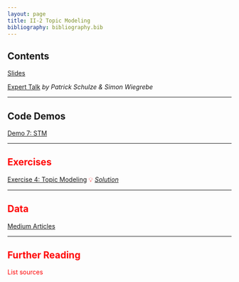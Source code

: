 ```yaml
---
layout: page
title: II-2 Topic Modeling
bibliography: bibliography.bib
---
```


## Contents

[Slides](slides/slides_II_2.pdf)

[Expert Talk](slides/slides_stm.pdf) *by Patrick Schulze & Simon Wiegrebe*

***

## Code Demos

<span style="color: red;">

[Demo 7: STM](demos/topic_modeling_stm.html)

***

## Exercises

[Exercise 4: Topic Modeling](exercises/exercise_topic_modeling_task.ipynb)
💡 [*Solution*](exercises/exercise_topic_modeling_solution.ipynb)

***

## Data

[Medium Articles](data/articles.RDS)

***

## Further Reading

<span style="color: red;">
List sources
</span>
